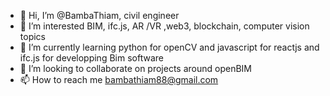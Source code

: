 - 👋 Hi, I’m @BambaThiam, civil engineer
- 👀 I’m interested BIM, ifc.js, AR /VR ,web3, blockchain, computer vision topics
- 🌱 I’m currently learning python for openCV and javascript for reactjs and ifc.js for developping Bim software
- 💞️ I’m looking to collaborate on projects around openBIM
- 📫 How to reach me bambathiam88@gmail.com

<!---
BambaThiam/BambaThiam is a ✨ special ✨ repository because its `README.md` (this file) appears on your GitHub profile.
You can click the Preview link to take a look at your changes.
--->
